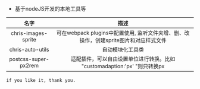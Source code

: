 + 基于nodeJS开发的本地工具等

|名字|描述|
|:---:|:----:|
|chris-images-sprite|可在webpack plugins中配置使用, 监听文件夹增、删、改操作，创建sprite图片和对应样式文件|
|chris-auto-utils|自动模块化工具类|
|postcss-super-px2rem|适配插件，可以自由设置单位进行转换。比如 "customadaption:'px' "则只转换px|


`if you like it, thank you.`

[^_^]:
    如果你喜欢，奖励作者一杯咖啡吧。~
    <img align="left" width="135" height="auto"
        title="Please give me a cup of coffee"
        src="https://github.com/host166/chris-npm-scripts/blob/master/library/WechatIGM2.jpeg" />